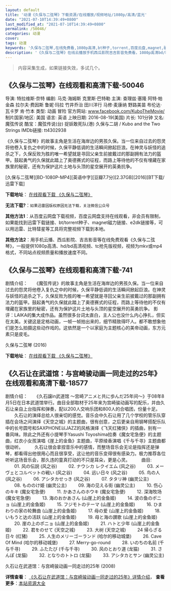 ```yaml
---
layout: default
title: '动漫《久保与二弦琴》下载资源/在线播放/视频地址/1080p/高清/蓝光'
date: "2021-07-10T14:39:49+0800"
last_modified_at: "2021-07-10T14:39:49+0800"
permalink: /50046/
categories: 动漫
cover:
tags: 动漫
keywords: '久保与二弦琴,在线免费看,1080p高清,bt种子,torrent,百度云盘,magnet,磁力链,迅雷下载资源'
description: '《久保与二弦琴》在线云播放手机西瓜影院吉吉影音免费看，1080p高清bd/hd未删减完整版和tc抢先枪版，mkv/mp4格式，附带bt/torrent种子、magnet/磁力链、百度云盘、网盘资源迅雷下载链接'
---
```


>内容采集生成，如果链接失效，多试几个。


## 《久保与二弦琴》在线观看和高清下载-50046

导演: 特拉维斯·奈特 编剧: 马克·海姆斯 克里斯·巴特勒 主演: 查理兹·塞隆 阿特·帕金森 拉尔夫·费因斯 鲁妮·玛拉 竹井乔治 田川洋行 马修·麦康纳 野路美苗 布伦达·瓦卡罗 肯·竹本 类型: 动画 冒险 官方网站: www.facebook.com/KuboTheMovie/ 制片国家/地区: 美国 语言: 英语 上映日期: 2016-08-19(美国) 片长: 101分钟 又名: 魔弦传说 酷宝：魔弦传说(台) 捉妖敢死队(港) 久保与二胡 / Kubo and the Two Strings IMDb链接: tt4302938

《久保与二弦琴》的故事主角是生活在海岸边的男孩久保。当一位来自过去的怨灵将他卷入复仇之中的时候，久保平静低调的生活瞬间掀起巨浪。在神灵与妖怪的追杀之下，久保反败为胜的唯一希望就是寻回父亲生前披戴过的那副拥有法力的盔甲。鼓起勇气的久保就此踏上了奥德赛式的征程，而路上等待他的不仅有埋藏在家族里的秘密，还有为保护这片土地与头顶的星空展开的英勇抗争。


[久保与二弦琴][BD-1080P-MP4][英语中字][豆瓣7.7分][2.37GB][2016][BT下载/迅雷下载]

**下载地址**： [在线观看下载 《久保与二弦琴》](https://www.btdx8.com/torrent/kubo_and_the_two_strings_2016.html) 


**无法下载?**：`如果迅雷因版权原因无法下载，关注微信公众号 `

**其他方法1**：从百度云网盘下载视频，百度云网盘支持在线观看，非会员有限制，如果能找到迅雷下载链接、bt/torrent种子、magnet磁力链接、e2dk链接等，可以用迅雷、比特彗星等工具将完整视频下载到本地。

**其他方法2**：用手机云播、西瓜影院、吉吉影音等在线免费观看《久保与二弦琴》，一般提供1080p高清、hd/bd高清视频、tc抢先版视频，视频为mkv或mp4格式，不同站点视频质量和播放速度不同。


## 《久保与二弦琴》在线观看和高清下载-741

剧情介绍：　　《魔弦传说》的故事主角是生活在海岸边的男孩久保。当一位来自过去的怨灵将他卷入复仇之中的时候，久保平静低调的生活瞬间掀起巨浪。在神灵与妖怪的追杀之下，久保反败为胜的唯一希望就是寻回父亲生前披戴过的那副拥有法力的盔甲。鼓起勇气的久保就此踏上了奥德赛式的征程，而路上等待他的不仅有埋藏在家族里的秘密，还有为保护这片土地与头顶的星空展开的英勇抗争。  影评：LAIKA的集大成作品。虽然很多台词太直白，主人公也没什么内心挣扎，但实在太美。关键这是定格动画，一帧一帧拍出来的，细节精致得吓人。都不敢想象他们是怎么拍摄这些动作戏的。这依然是一个以家庭为主题核心的美帝动画，东方元素只是皮毛。


久保与二弦琴 (2016)

**下载地址**： [在线观看下载 《久保与二弦琴》](https://www.btbtdy.me/btdy/dy6810.html) 


## 《久石让在武道馆：与宫崎骏动画一同走过的25年》在线观看和高清下载-18577

剧情介绍：　　《久石譲in武道馆 ～宫崎アニメと共に歩んだ25年间～》于08年8月5日在日本武道馆举行。曲目全部取材于25年来为宫崎骏动画写的配乐，并由久石让亲自上台指挥和弹奏，配以200人交响乐团和800人的合唱团，份量十足。  　　久石让的演绎总给人很亲切的感觉。音乐会中久石让用了几个学校的管乐队穿插在会场之间演绎《天空之城》的主题曲，很有创意，之后更亲自用钢琴搭配乐队中的长号圆号和SAXPHONE以JAZZ的风格演绎《飞天红猪侠》的插曲，别有一番风味。除此之外还有小提琴手Yasushi Toyoshima拉奏《魔女宅急便》的主题曲，红衣小女孩演唱《崖上的金鱼》主题曲，平原绫香演唱《千与千寻》主题曲都很动听。  　　久石让很会拿捏音乐中的感情，而整场音乐会无论是指挥还是弹琴，都看得出他很用心而且很享受，这让他的音乐变得很有感染力。极力推荐各位听听这场音乐会，那久违的童真打动的不只是耳朵，更是心灵。  　　曲目:  　　01. 风の伝説 (风之谷)  　　02. ナウシカ レクイエム (风之谷)  　　03. メーヴェとコルベットの戦い (风之谷)  　　04. 远い日々 (风之谷)  　　05. 鸟の人 (风之谷)  　　06. アシタカせっき (风之谷)  　　07. タタリ神 (幽灵公主)  　　08. もののけ姫 (幽灵公主)  　　09. 海の见える街 (幽灵公主)  　　10. 伤心のキキ (魔女宅急便)  　　11. かあさんのホウキ (魔女宅急便)  　　12. 深海牧场 (魔女宅急便)  　　13. 海のおかあさん (山崖上的金鱼姬)  　　14. 波の鱼のポニョ (山崖上的金鱼姬)  　　15. フジモトのテーマ (山崖上的金鱼姬)  　　16. ひまわりの家の轮舞曲 (山崖上的金鱼姬)  　　17. 母の爱 (山崖上的金鱼姬)  　　18. いもうと达の活跃 (山崖上的金鱼姬)  　　19. 母と海の讃歌 (山崖上的金鱼姬)  　　20. 崖の上のポニョ (山崖上的金鱼姬)  　　21. ハトと少年 (山崖上的金鱼姬)  　　22. 君をのせて (天空之城)  　　23. 大树 (天空之城)  　　24 帰らざる日々 (红猪)  　　25. 人生のメリーゴーランド (哈尔的移动城堡)  　　26. Cave Of Mind (哈尔的移动城堡)  　　27. Merry-go-round  　　28. いのちの名前 (千与千寻)  　　29. ふたたび (千与千寻)  　　30. 风のとおり道 (龙猫)  　　31. さんぽ (龙猫)  　　32. となりのトトロ (龙猫)  　　33. アシタカとサン (幽灵公主)


久石让在武道馆：与宫崎骏动画一同走过的25年 (2008)

**详情查看**： [《久石让在武道馆：与宫崎骏动画一同走过的25年》详情介绍](/movie/18577/)， **查看更多**：[本站资源大全](/movie/t/all/)

